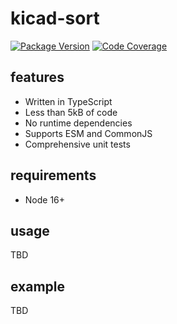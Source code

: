 # kicad-sort

[![Package Version](https://badge.fury.io/js/kicad-sort.svg)](https://www.npmjs.com/package/kicad-sort)
[![Code Coverage](https://codecov.io/gh/ayan4m1/kicad-sort/branch/main/graph/badge.svg?token=UKTTU7XNAM)](https://codecov.io/gh/ayan4m1/kicad-sort)

## features

- Written in TypeScript
- Less than 5kB of code
- No runtime dependencies
- Supports ESM and CommonJS
- Comprehensive unit tests

## requirements

- Node 16+

## usage

TBD

## example

TBD
